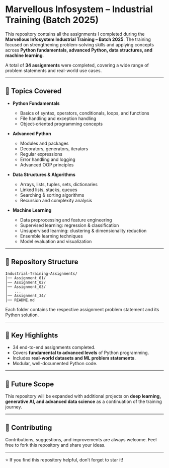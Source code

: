 # Marvellous Infosystem – Industrial Training (Batch 2025)

This repository contains all the assignments I completed during the **Marvellous Infosystem Industrial Training – Batch 2025**.
The training focused on strengthening problem-solving skills and applying concepts across **Python fundamentals, advanced Python, data structures, and machine learning**.

A total of **34 assignments** were completed, covering a wide range of problem statements and real-world use cases.

---

## 📌 Topics Covered

* **Python Fundamentals**

  * Basics of syntax, operators, conditionals, loops, and functions
  * File handling and exception handling
  * Object-oriented programming concepts

* **Advanced Python**

  * Modules and packages
  * Decorators, generators, iterators
  * Regular expressions
  * Error handling and logging
  * Advanced OOP principles

* **Data Structures & Algorithms**

  * Arrays, lists, tuples, sets, dictionaries
  * Linked lists, stacks, queues
  * Searching & sorting algorithms
  * Recursion and complexity analysis

* **Machine Learning**

  * Data preprocessing and feature engineering
  * Supervised learning: regression & classification
  * Unsupervised learning: clustering & dimensionality reduction
  * Ensemble learning techniques
  * Model evaluation and visualization

---

## 📂 Repository Structure

```
Industrial-Training-Assignments/
│── Assignment_01/
│── Assignment_02/
│── Assignment_03/
│   ...
│── Assignment_34/
│── README.md
```

Each folder contains the respective assignment problem statement and its Python solution.

---

## 🚀 Key Highlights

* 34 end-to-end assignments completed.
* Covers **fundamental to advanced levels** of Python programming.
* Includes **real-world datasets and ML problem statements**.
* Modular, well-documented Python code.

---

## 🔮 Future Scope

This repository will be expanded with additional projects on **deep learning, generative AI, and advanced data science** as a continuation of the training journey.

---

## 🤝 Contributing

Contributions, suggestions, and improvements are always welcome. Feel free to fork this repository and share your ideas.

---

⭐ If you find this repository helpful, don’t forget to star it!
